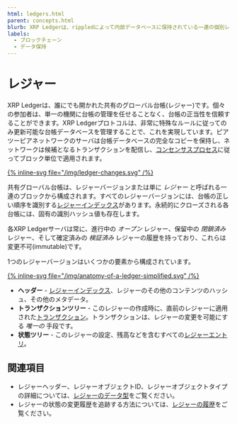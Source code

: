 ```yaml
---
html: ledgers.html
parent: concepts.html
blurb: XRP Ledgerは、rippledによって内部データベースに保持されている一連の個別レジャー(レジャーバージョン)で構成されています。これらのレジャーの構造と内容について説明します。
labels:
  - ブロックチェーン
  - データ保持
---
```

# レジャー

XRP Ledgerは、誰にでも開かれた共有のグローバル台帳(レジャー)です。個々の参加者は、単一の機関に台帳の管理を任せることなく、台帳の正当性を信頼することができます。XRP Ledgerプロトコルは、非常に特殊なルールに従ってのみ更新可能な台帳データベースを管理することで、これを実現しています。ピアツーピアネットワークのサーバは台帳データベースの完全なコピーを保持し、ネットワークは候補となるトランザクションを配信し、[コンセンサスプロセス](../consensus-protocol/index.md)に従ってブロック単位で適用されます。

[{% inline-svg file="/img/ledger-changes.svg" /%}](/img/ledger-changes.svg "図: 各レジャーは、その前のレジャーバージョンにトランザクションを適用して生成されます")

共有グローバル台帳は、レジャーバージョンまたは単に _レジャー_ と呼ばれる一連のブロックから構成されます。すべてのレジャーバージョンには、台帳の正しい順序を識別する[レジャーインデックス](../../references/protocol/data-types/basic-data-types.md#レジャーインデックス)があります。永続的にクローズされる各台帳には、固有の識別ハッシュ値も存在します。

各XRP Ledgerサーバは常に、進行中の _オープン_ レジャー、保留中の _閉鎖済み_ レジャー、そして確定済みの _検証済み_ レジャーの履歴を持っており、これらは変更不可(immutable)です。

1つのレジャーバージョンはいくつかの要素から構成されています。

[{% inline-svg file="/img/anatomy-of-a-ledger-simplified.svg" /%}](/img/anatomy-of-a-ledger-simplified.svg "レジャーにはトランザクション、状態ツリー、閉鎖時刻、検証情報を含むヘッダーが含まれています。")

* **ヘッダー** - [レジャーインデックス](../../references/protocol/data-types/basic-data-types.md#レジャーインデックス)、レジャーのその他のコンテンツのハッシュ、その他のメタデータ。
* **トランザクションツリー** - このレジャーの作成時に、直前のレジャーに適用された[トランザクション](../../references/protocol/transactions/index.md)。トランザクションは、レジャーの変更を可能にする _唯一の_ 手段です。
* **状態ツリー** - このレジャーの設定、残高などを含むすべての[レジャーエントリ](../../references/protocol/ledger-data/ledger-entry-types/index.md)。



## 関連項目

- レジャーヘッダー、レジャーオブジェクトID、レジャーオブジェクトタイプの詳細については、[レジャーのデータ型](../../references/protocol/ledger-data/index.md)をご覧ください。
- レジャーの状態の変更履歴を追跡する方法については、[レジャーの履歴](../networks-and-servers/ledger-history.md)をご覧ください。
